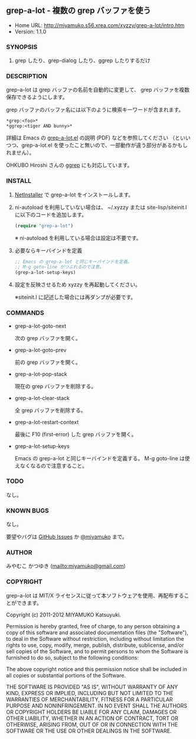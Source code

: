 ## grep-a-lot - 複数の grep バッファを使う

* Home URL: http://miyamuko.s56.xrea.com/xyzzy/grep-a-lot/intro.htm
* Version: 1.1.0


### SYNOPSIS

1. grep したり、grep-dialog したり、ggrep したりするだけ


### DESCRIPTION

grep-a-lot は grep バッファの名前を自動的に変更して、
grep バッファを複数保存できるようにします。

grep バッファのバッファ名には以下のように検索キーワードが含まれます。

    *grep:<foo>*
    *ggrep:<tiger AND bunny>*

詳細は Emacs の [grep-a-lot.el] の説明 (PDF) などを参照してください
（といいつつ、grep-a-lot.el を使ったこと無いので、一部動作が違う部分があるかもしれません）。

OHKUBO Hiroshi さんの [ggrep] にも対応しています。

  [grep-a-lot.el]: http://www.rubyist.net/~rubikitch/archive/Emacs-162-163.pdf
  [ggrep]: http://ohkubo.s53.xrea.com/xyzzy/#ggrep

### INSTALL

1. [NetInstaller] で grep-a-lot をインストールします。

2. ni-autoload を利用していない場合は、
   ~/.xyzzy または site-lisp/siteinit.l に以下のコードを追加します。

   ```lisp
   (require "grep-a-lot")
   ```

   ※ ni-autoload を利用している場合は設定は不要です。

3. 必要ならキーバインドを定義

   ```lisp
   ;; Emacs の grep-a-lot と同じキーバインドを定義。
   ;; M-g goto-line がつぶれるので注意。
   (grep-a-lot-setup-keys)
   ```

4. 設定を反映させるため xyzzy を再起動してください。

   ※siteinit.l に記述した場合には再ダンプが必要です。


### COMMANDS

  * grep-a-lot-goto-next

    次の grep バッファを開く。

  * grep-a-lot-goto-prev

    前の grep バッファを開く。

  * grep-a-lot-pop-stack

    現在の grep バッファを削除する。

  * grep-a-lot-clear-stack

    全 grep バッファを削除する。

  * grep-a-lot-restart-context

    最後に F10 (first-error) した grep バッファを開く。

  * grep-a-lot-setup-keys

    Emacs の grep-a-lot と同じキーバインドを定義する。
    M-g goto-line は使えなくなるので注意すること。

### TODO

なし。


### KNOWN BUGS

なし。

要望やバグは [GitHub Issues] か [@miyamuko] まで。


### AUTHOR

みやむこ かつゆき (<mailto:miyamuko@gmail.com>)


### COPYRIGHT

grep-a-lot は MIT/X ライセンスに従って本ソフトウェアを使用、再配布することができます。

  Copyright (c) 2011-2012 MIYAMUKO Katsuyuki.

  Permission is hereby granted, free of charge, to any person obtaining
  a copy of this software and associated documentation files (the
  "Software"), to deal in the Software without restriction, including
  without limitation the rights to use, copy, modify, merge, publish,
  distribute, sublicense, and/or sell copies of the Software, and to
  permit persons to whom the Software is furnished to do so, subject to
  the following conditions:

  The above copyright notice and this permission notice shall be
  included in all copies or substantial portions of the Software.

  THE SOFTWARE IS PROVIDED "AS IS", WITHOUT WARRANTY OF ANY KIND,
  EXPRESS OR IMPLIED, INCLUDING BUT NOT LIMITED TO THE WARRANTIES OF
  MERCHANTABILITY, FITNESS FOR A PARTICULAR PURPOSE AND
  NONINFRINGEMENT. IN NO EVENT SHALL THE AUTHORS OR COPYRIGHT HOLDERS BE
  LIABLE FOR ANY CLAIM, DAMAGES OR OTHER LIABILITY, WHETHER IN AN ACTION
  OF CONTRACT, TORT OR OTHERWISE, ARISING FROM, OUT OF OR IN CONNECTION
  WITH THE SOFTWARE OR THE USE OR OTHER DEALINGS IN THE SOFTWARE.

  [NetInstaller]: http://www7a.biglobe.ne.jp/~hat/xyzzy/ni.html
  [GitHub Issues]: http://github.com/miyamuko/grep-a-lot/issues
  [@miyamuko]: http://twitter.com/home?status=%40miyamuko%20%23xyzzy%20grep-a-lot%3a%20
